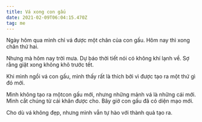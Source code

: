 ```yaml
---
title: Vá xong con gấu
date: 2021-02-09T06:04:15.470Z
tag: me
---
```

Ngày hôm qua mình chỉ vá được một chân của con gấu. Hôm nay thì xong chân thứ hai.

Nhưng mà hôm nay trời mưa. Dự báo thời tiết nói có không khí lạnh về. Sợ rằng giặt xong không khô trước tết.

Khi mình ngồi vá con gấu, mình thấy rất là thích bởi vì được tạo ra một thứ gì đó mới.

Mình không tạo ra mộtcon gấu mới, nhưng những mảnh vá là những cái mới. Mình cắt chúng từ cái khăn được cho. Bây giờ con gấu đã có diện mạo mới.

Cho dù vá không đẹp, nhưng mình vẫn tự hào với thành quả tạo ra.